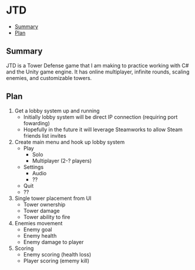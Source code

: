 # JTD
  - [Summary](#summary)
  - [Plan](#plan)
## Summary
JTD is a Tower Defense game that I am making to practice working with C# and the Unity game engine.
It has online multiplayer, infinite rounds, scaling enemies, and customizable towers.
## Plan
1. Get a lobby system up and running
    - Initially lobby system will be direct IP connection (requiring port fowarding)
    - Hopefully in the future it will leverage Steamworks to allow Steam friends list invites
2. Create main menu and hook up lobby system
    - Play
      - Solo
      - Multiplayer (2-? players)
    - Settings
      - Audio
      - ??
    - Quit
    - ??
3. Single tower placement from UI
   - Tower ownership
   - Tower damage
   - Tower ability to fire
4. Enemies movement
   - Enemy goal
   - Enemy health
   - Enemy damage to player
5. Scoring
    - Enemy scoring (health loss)
    - Player scoring (ememy kill)